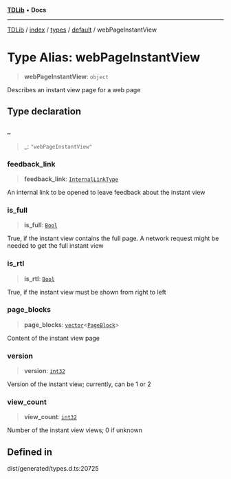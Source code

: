 [**TDLib**](../../../../../../README.md) • **Docs**

***

[TDLib](../../../../../../modules.md) / [index](../../../../../README.md) / [types](../../../README.md) / [default](../README.md) / webPageInstantView

# Type Alias: webPageInstantView

> **webPageInstantView**: `object`

Describes an instant view page for a web page

## Type declaration

### \_

> **\_**: `"webPageInstantView"`

### feedback\_link

> **feedback\_link**: [`InternalLinkType`](InternalLinkType.md)

An internal link to be opened to leave feedback about the instant view

### is\_full

> **is\_full**: [`Bool`](Bool.md)

True, if the instant view contains the full page. A network request might be needed to get the full instant view

### is\_rtl

> **is\_rtl**: [`Bool`](Bool.md)

True, if the instant view must be shown from right to left

### page\_blocks

> **page\_blocks**: [`vector`](vector.md)\<[`PageBlock`](PageBlock.md)\>

Content of the instant view page

### version

> **version**: [`int32`](int32-1.md)

Version of the instant view; currently, can be 1 or 2

### view\_count

> **view\_count**: [`int32`](int32-1.md)

Number of the instant view views; 0 if unknown

## Defined in

dist/generated/types.d.ts:20725
